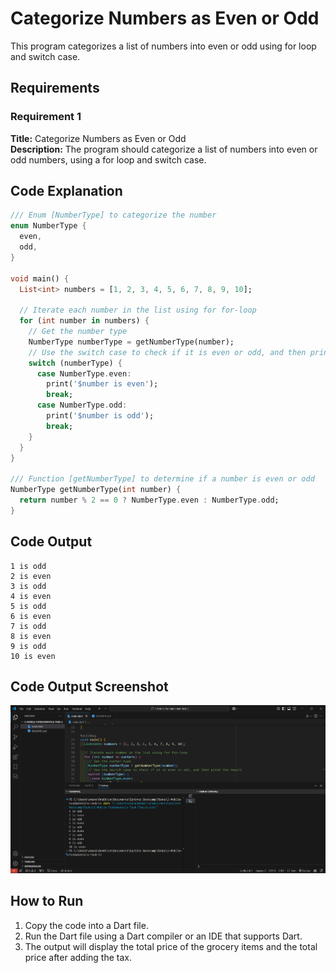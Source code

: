 # Categorize Numbers as Even or Odd

This program categorizes a list of numbers into even or odd using for loop and switch case.

## Requirements

### Requirement 1

**Title:** Categorize Numbers as Even or Odd  
**Description:** The program should categorize a list of numbers into even or odd numbers, using a for loop and switch case.

## Code Explanation

```dart
/// Enum [NumberType] to categorize the number
enum NumberType {
  even,
  odd,
}

void main() {
  List<int> numbers = [1, 2, 3, 4, 5, 6, 7, 8, 9, 10];

  // Iterate each number in the list using for for-loop
  for (int number in numbers) {
    // Get the number type
    NumberType numberType = getNumberType(number);
    // Use the switch case to check if it is even or odd, and then print the result
    switch (numberType) {
      case NumberType.even:
        print('$number is even');
        break;
      case NumberType.odd:
        print('$number is odd');
        break;
    }
  }
}

/// Function [getNumberType] to determine if a number is even or odd
NumberType getNumberType(int number) {
  return number % 2 == 0 ? NumberType.even : NumberType.odd;
}
```

## Code Output

```
1 is odd
2 is even
3 is odd
4 is even
5 is odd
6 is even
7 is odd
8 is even
9 is odd
10 is even
```

## Code Output Screenshot

![code-output](./code-output.png)

## How to Run

1. Copy the code into a Dart file.
2. Run the Dart file using a Dart compiler or an IDE that supports Dart.
3. The output will display the total price of the grocery items and the total price after adding the tax.
